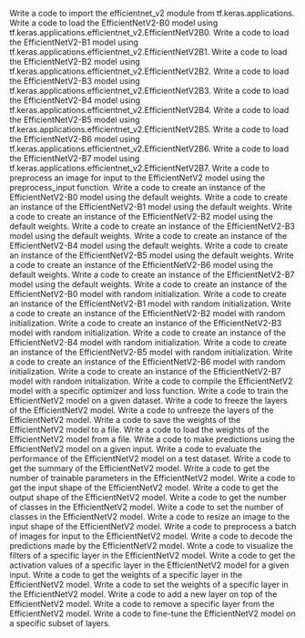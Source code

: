 Write a code to import the efficientnet_v2 module from tf.keras.applications.
Write a code to load the EfficientNetV2-B0 model using tf.keras.applications.efficientnet_v2.EfficientNetV2B0.
Write a code to load the EfficientNetV2-B1 model using tf.keras.applications.efficientnet_v2.EfficientNetV2B1.
Write a code to load the EfficientNetV2-B2 model using tf.keras.applications.efficientnet_v2.EfficientNetV2B2.
Write a code to load the EfficientNetV2-B3 model using tf.keras.applications.efficientnet_v2.EfficientNetV2B3.
Write a code to load the EfficientNetV2-B4 model using tf.keras.applications.efficientnet_v2.EfficientNetV2B4.
Write a code to load the EfficientNetV2-B5 model using tf.keras.applications.efficientnet_v2.EfficientNetV2B5.
Write a code to load the EfficientNetV2-B6 model using tf.keras.applications.efficientnet_v2.EfficientNetV2B6.
Write a code to load the EfficientNetV2-B7 model using tf.keras.applications.efficientnet_v2.EfficientNetV2B7.
Write a code to preprocess an image for input to the EfficientNetV2 model using the preprocess_input function.
Write a code to create an instance of the EfficientNetV2-B0 model using the default weights.
Write a code to create an instance of the EfficientNetV2-B1 model using the default weights.
Write a code to create an instance of the EfficientNetV2-B2 model using the default weights.
Write a code to create an instance of the EfficientNetV2-B3 model using the default weights.
Write a code to create an instance of the EfficientNetV2-B4 model using the default weights.
Write a code to create an instance of the EfficientNetV2-B5 model using the default weights.
Write a code to create an instance of the EfficientNetV2-B6 model using the default weights.
Write a code to create an instance of the EfficientNetV2-B7 model using the default weights.
Write a code to create an instance of the EfficientNetV2-B0 model with random initialization.
Write a code to create an instance of the EfficientNetV2-B1 model with random initialization.
Write a code to create an instance of the EfficientNetV2-B2 model with random initialization.
Write a code to create an instance of the EfficientNetV2-B3 model with random initialization.
Write a code to create an instance of the EfficientNetV2-B4 model with random initialization.
Write a code to create an instance of the EfficientNetV2-B5 model with random initialization.
Write a code to create an instance of the EfficientNetV2-B6 model with random initialization.
Write a code to create an instance of the EfficientNetV2-B7 model with random initialization.
Write a code to compile the EfficientNetV2 model with a specific optimizer and loss function.
Write a code to train the EfficientNetV2 model on a given dataset.
Write a code to freeze the layers of the EfficientNetV2 model.
Write a code to unfreeze the layers of the EfficientNetV2 model.
Write a code to save the weights of the EfficientNetV2 model to a file.
Write a code to load the weights of the EfficientNetV2 model from a file.
Write a code to make predictions using the EfficientNetV2 model on a given input.
Write a code to evaluate the performance of the EfficientNetV2 model on a test dataset.
Write a code to get the summary of the EfficientNetV2 model.
Write a code to get the number of trainable parameters in the EfficientNetV2 model.
Write a code to get the input shape of the EfficientNetV2 model.
Write a code to get the output shape of the EfficientNetV2 model.
Write a code to get the number of classes in the EfficientNetV2 model.
Write a code to set the number of classes in the EfficientNetV2 model.
Write a code to resize an image to the input shape of the EfficientNetV2 model.
Write a code to preprocess a batch of images for input to the EfficientNetV2 model.
Write a code to decode the predictions made by the EfficientNetV2 model.
Write a code to visualize the filters of a specific layer in the EfficientNetV2 model.
Write a code to get the activation values of a specific layer in the EfficientNetV2 model for a given input.
Write a code to get the weights of a specific layer in the EfficientNetV2 model.
Write a code to set the weights of a specific layer in the EfficientNetV2 model.
Write a code to add a new layer on top of the EfficientNetV2 model.
Write a code to remove a specific layer from the EfficientNetV2 model.
Write a code to fine-tune the EfficientNetV2 model on a specific subset of layers.